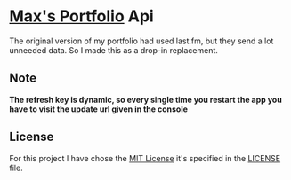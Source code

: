# [Max's Portfolio](https://maxthakur.xyz) Api
The original version of my portfolio had used last.fm, but they send a lot unneeded data. So I made this as a drop-in replacement.

## Note
**The refresh key is dynamic, so every single time you restart the app you have to visit the update url given in the console**

## License
For this project I have chose the [MIT License](https://choosealicense.com/licenses/mit/) it's specified in the [LICENSE](./LICENSE) file.
